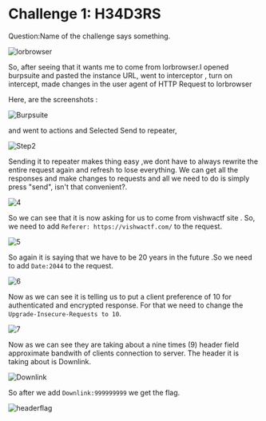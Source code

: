 # Challenge 1: H34D3RS
Question:Name of the challenge says something.

![lorbrowser](https://github.com/PSrujanReddy/OnlineCTF-Writeups/assets/118731259/f26e1346-b196-4e2b-b3d3-7caee5732f20)

So, after seeing that it wants me to come from lorbrowser.I opened burpsuite and pasted the instance URL, went to interceptor ,
turn on intercept, made changes in the user agent of HTTP Request to lorbrowser 

Here, are the screenshots :

![Burpsuite](https://github.com/PSrujanReddy/OnlineCTF-Writeups/assets/118731259/ab98ee75-f877-4b37-b80a-291f7aa5b358)

and went to actions and Selected Send to repeater,

![Step2](https://github.com/PSrujanReddy/OnlineCTF-Writeups/assets/118731259/8a0fea19-2be5-4202-87fc-86d5eb37b145)

Sending it to repeater makes thing easy ,we dont have to always rewrite the entire request again and refresh to lose everything.
We can get all the responses and make changes to requests and all we need to do is simply press "send", isn't that convenient?.

![4](https://github.com/PSrujanReddy/OnlineCTF-Writeups/assets/118731259/4cf9c1fa-2809-4d27-a547-15062c9a5e99)

So we can see that it is now asking for us to come from vishwactf site . So, we need to add `Referer: https://vishwactf.com/` 
to the request.

![5](https://github.com/PSrujanReddy/OnlineCTF-Writeups/assets/118731259/70092e89-7d26-4d78-b887-96168f7cb27d)

So again it is saying that we have to be 20 years in the future .So we need to add `Date:2044` to the request.

![6](https://github.com/PSrujanReddy/OnlineCTF-Writeups/assets/118731259/7450a5ed-1ca1-46c1-bf9f-f009b545d186)

Now as we can see it is telling us to put a client preference of 10 for authenticated and encrypted response.
For that we need to change the `Upgrade-Insecure-Requests to 10`.

![7](https://github.com/PSrujanReddy/OnlineCTF-Writeups/assets/118731259/64a78fee-d1ac-4035-9bd1-60a2b9dc9b7d)

Now as we can see they are taking about a nine times (9) header field approximate bandwith of clients connection to server.
The header it is taking about is Downlink.

![Downlink](https://github.com/PSrujanReddy/OnlineCTF-Writeups/assets/118731259/61475bed-7ec1-4041-b0fb-68a9a0a556f4)

So after we add `Downlink:999999999` we get the flag.

![headerflag](https://github.com/PSrujanReddy/OnlineCTF-Writeups/assets/118731259/7ba579a7-8f9b-47f7-bc63-88bbd28144b2)




